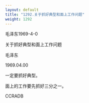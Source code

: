 ```yaml
---
layout: default
title: "1292.关于抓好典型和面上工作问题"
weight: 1292
---
```


毛泽东1969-4-0

关于抓好典型和面上工作问题

毛泽东

1969.04.00

一定要抓好典型。

面上的工作要先抓好三分之一。

CCRADB

